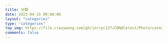 ```yaml
---
title: 分類
date: 2023-04-15 00:00:00
layout: "categories"
type: "categories"
top_img: https://file.crazywong.com/gh/jerryc127/CDN@latest/Photo/categories.jpg
comments: false
---
```

